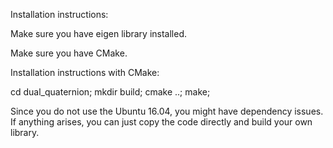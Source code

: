 Installation instructions: 

Make sure you have eigen library installed. 

Make sure you have CMake.

Installation instructions with CMake: 

cd dual_quaternion; 
mkdir build; 
cmake ..; 
make;


Since you do not use the Ubuntu 16.04, you might have dependency issues. If anything arises, you can just copy the code directly and build your own library. 

